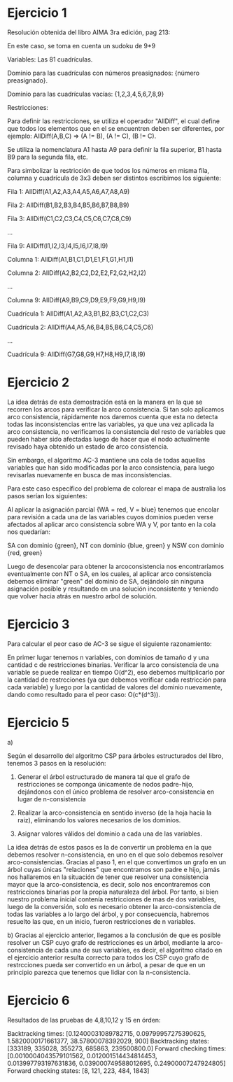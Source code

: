 # Ejercicio 1
Resolución obtenida del libro AIMA 3ra edición, pag 213:

En este caso, se toma en cuenta un sudoku de 9*9

Variables: Las 81 cuadrículas.

Dominio para las cuadrículas con números preasignados: {número preasignado}.

Dominio para las cuadrículas vacías: {1,2,3,4,5,6,7,8,9}

Restricciones:

Para definir las restricciones, se utiliza el operador "AllDiff", el cual define que todos los elementos
que en el se encuentren deben ser diferentes, por ejemplo: AllDiff(A,B,C) => (A != B), (A != C), (B != C).

Se utiliza la nomenclatura A1 hasta A9 para definir la fila superior, B1 hasta B9 para la segunda fila, etc.

Para simbolizar la restricción de que todos los números en misma fila, columna y cuadrícula de 3x3 deben ser distintos escribimos los siguiente:

Fila 1: AllDiff(A1,A2,A3,A4,A5,A6,A7,A8,A9)

Fila 2: AllDiff(B1,B2,B3,B4,B5,B6,B7,B8,B9)

Fila 3: AllDiff(C1,C2,C3,C4,C5,C6,C7,C8,C9)

...

Fila 9: AllDiff(I1,I2,I3,I4,I5,I6,I7,I8,I9)

Columna 1: AllDiff(A1,B1,C1,D1,E1,F1,G1,H1,I1)

Columna 2: AllDiff(A2,B2,C2,D2,E2,F2,G2,H2,I2)

...

Columna 9: AllDiff(A9,B9,C9,D9,E9,F9,G9,H9,I9)

Cuadrícula 1: AllDiff(A1,A2,A3,B1,B2,B3,C1,C2,C3)

Cuadrícula 2: AllDiff(A4,A5,A6,B4,B5,B6,C4,C5,C6)

...

Cuadrícula 9: AllDiff(G7,G8,G9,H7,H8,H9,I7,I8,I9)

# Ejercicio 2

La idea detrás de esta demostración está en la manera en la que se recorren los arcos para verificar la arco consistencia.
Si tan solo aplicamos arco consistencia, rápidamente nos daremos cuenta que esta no detecta todas las inconsistencias entre las variables,
ya que una vez aplicada la arco consistencia, no verificamos la consistencia del resto de variables que pueden haber sido afectadas luego 
de hacer que el nodo actualmente revisado haya obtenido un estado de arco consistencia.

Sin embargo, el algoritmo AC-3 mantiene una cola de todas aquellas variables que han sido modificadas por la arco consistencia, para luego
revisarlas nuevamente en busca de mas inconsistencias.

Para este caso específico del problema de colorear el mapa de australia los pasos serían los siguientes:

Al aplicar la asignación parcial {WA = red, V = blue} tenemos que encolar para revisión a cada una de las variables
cuyos dominios pueden verse afectados al aplicar arco consistencia sobre WA y V, por tanto en la cola nos quedarían:

SA con dominio {green}, NT con dominio {blue, green} y NSW con dominio {red, green}

Luego de desencolar para obtener la arcoconsistencia nos encontraríamos eventualmente con NT o SA,
en los cuales, al aplicar arco consistencia debemos eliminar "green" del dominio de SA, dejándolo sin ninguna asignación posible y resultando
en una solución inconsistente y teniendo que volver hacia atrás en nuestro arbol de solución.

# Ejercicio 3

Para calcular el peor caso de AC-3 se sigue el siguiente razonamiento:

En primer lugar tenemos n variables, con dominios de tamaño d y una cantidad c de restricciones binarias.
Verificar la arco consistencia de una variable se puede realizar en tiempo O(d^2), eso debemos multiplicarlo por la cantidad de restrcciones (ya que debemos verificar cada restricción para cada variable) y luego por la cantidad de valores del dominio nuevamente, dando como resultado para el peor caso: O(c*(d^3)).

# Ejercicio 5

a)

Según el desarrollo del algoritmo CSP para árboles estructurados del libro, tenemos 3 pasos en la resolución:

1) Generar el árbol estructurado de manera tal que el grafo de restricciones se componga únicamente de nodos padre-hijo, dejándonos
con el único problema de resolver arco-consistencia en lugar de n-consistencia 

2) Realizar la arco-consistencia en sentido inverso (de la hoja hacia la raiz), eliminando los valores necesarios de los dominios.

3) Asignar valores válidos del dominio a cada una de las variables.

La idea detrás de estos pasos es la de convertir un problema en la que debemos resolver n-consistencia, en uno en el que solo debemos resolver
arco-consistencias. Gracias al paso 1, en el que convertimos un grafo en un árbol cuyas únicas "relaciones" que encontramos son padre e hijo,
jamás nos hallaremos en la situación de tener que resolver una consistencia mayor que la arco-consistencia, es decir, solo nos encontraremos
con restricciones binarias por la propia naturaleza del árbol. Por tanto, si bien nuestro problema inicial contenía restricciones de mas de
dos variables, luego de la conversión, solo es necesario obtener la arco-consistencia de todas las variables a lo largo del árbol, y por
consecuencia, habremos resuelto las que, en un inicio, fueron restricciones de n variables.

b) Gracias al ejercicio anterior, llegamos a la conclusión de que es posible resolver un CSP cuyo grafo de restricciones es un árbol, mediante
la arco-consistencia de cada una de sus variables, es decir, el algoritmo citado en el ejercicio anterior resulta correcto para todos los
CSP cuyo grafo de restrcciones pueda ser convertido en un árbol, a pesar de que en un principio parezca que tenemos que lidiar con la
n-consistencia. 

# Ejercicio 6

Resultados de las pruebas de 4,8,10,12 y 15 en órden:


Backtracking times: [0.12400031089782715, 0.09799957275390625, 1.5820000171661377, 38.57800078392029, 900]
Backtracking states: [333189, 335028, 355273, 685863, 239500800.0]
Forward checking times: [0.0010004043579101562, 0.012001514434814453, 0.013997793197631836, 0.039000749588012695, 0.24900007247924805]
Forward checking states: [8, 121, 223, 484, 1843]